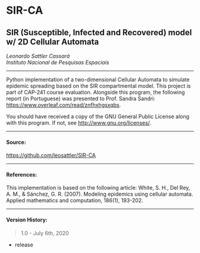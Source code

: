 
# SIR-CA
## SIR (Susceptible, Infected and Recovered) model w/ 2D Cellular Automata 
  
*Leonardo Sattler Cassará*  
*Instituto Nacional de Pesquisas Espaciais*  
____________________________________________________________

Python implementation of a two-dimensional Cellular Automata to simulate epidemic spreading based on the SIR compartmental model.
This project is part of CAP-241 course evaluation.
Alongside this program, the following report (in Portuguese) was presented to Prof. Sandra Sandri:
https://www.overleaf.com/read/znfhxhgsxqbs.

You should have received a copy of the GNU General Public License 
along with this program. If not, see <http://www.gnu.org/licenses/>.
____________________________________________________________

#### Source:  
<https://github.com/leosattler/SIR-CA>
____________________________________________________________

#### References:  
This implementation is based on the following article:
White, S. H., Del Rey, A. M., & Sánchez, G. R. (2007). 
Modeling epidemics using cellular automata. 
Applied mathematics and computation, 186(1), 193-202.
____________________________________________________________

#### Version History:  
> 1.0 - July 6th, 2020  
- release
